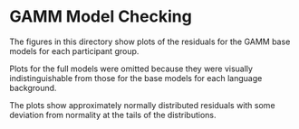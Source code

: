 # GAMM Model Checking

The figures in this directory show plots of the residuals for the GAMM base models for each participant group. 

Plots for the full models were omitted because they were visually indistinguishable from those for the base models for each language background. 

The plots show approximately normally distributed residuals with some deviation from normality at the tails of the distributions.